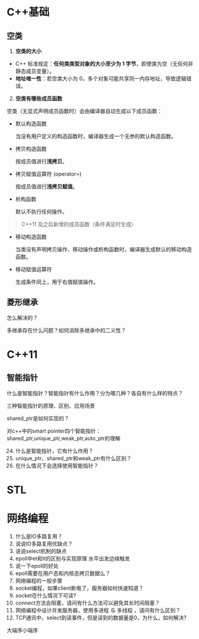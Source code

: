 # C++基础

## 空类

1. **空类的大小**

- C++ 标准规定：**任何类类型对象的大小至少为 1 字节**，即使类为空（无任何非静态成员变量）。
- **地址唯一性**：若空类大小为 0，多个对象可能共享同一内存地址，导致逻辑错误。  

2. **空类有哪些成员函数**

空类（无显式声明成员函数时）会由编译器自动生成以下成员函数：

- 默认构造函数

  当没有用户定义的构造函数时，编译器生成一个无参的默认构造函数。

- 拷贝构造函数

  按成员值进行**浅拷贝**。

- 拷贝赋值运算符 (operator=)

  按成员值进行**浅拷贝赋值**。

- 析构函数

  默认不执行任何操作。

> C++11 及之后新增的成员函数（条件满足时生成）

- 移动构造函数

  当类没有声明拷贝操作、移动操作或析构函数时，编译器生成默认的移动构造函数。

- 移动赋值运算符

  生成条件同上，用于右值赋值操作。

## 菱形继承

怎么解决的？

多继承存在什么问题？如何消除多继承中的二义性？

# C++11

## 智能指针

什么是智能指针？智能指针有什么作用？分为哪几种？各自有什么样的特点？

三种智能指针的原理、区别、应用场景

shared_ptr是如何实现的？

对c++中的smart pointer四个智能指针：shared_ptr,unique_ptr,weak_ptr,auto_ptr的理解

24. 什么是智能指针，它有什么作用？
25. unique_ptr、shared_ptr和weak_ptr有什么区别？
26. 在什么情况下会选择使用智能指针？

# STL

# 网络编程

1. 什么是IO多路复用？
2. 说说IO多路复用优缺点？
3. 说说select机制的缺点
4. epoll中et和lt的区别与实现原理  水平出发边缘触发
5. 说一下epoll的好处
6. epoll需要在用户态和内核态拷贝数据么？
7. 网络编程的一般步骤
8. socket编程，如果client断电了，服务器如何快速知道？
9. socket在什么情况下可读?
10. connect方法会阻塞，请问有什么方法可以避免其长时间阻塞？
11. 网络编程中设计并发服务器，使用多进程 与 多线程 ，请问有什么区别？
12. TCP通讯中，select到读事件，但是读到的数据量是0，为什么，如何解决?

大端序小端序